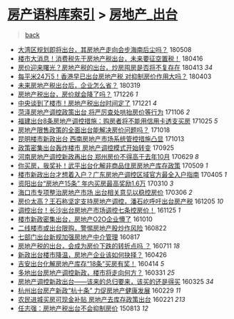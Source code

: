 [房产语料库索引](../../README.md)  > [房地产_出台](房地产_出台.md)
====
> [back](../README.md)

- [大湾区规划即将出台，其房地产走向会步海南后尘吗？](http://jkwz.applinzi.com/ittc/7100648259989275654.html#%E5%A4%A7%E6%B9%BE%E5%8C%BA%E8%A7%84%E5%88%92%E5%8D%B3%E5%B0%86%E5%87%BA%E5%8F%B0%EF%BC%8C%E5%85%B6%E6%88%BF%E5%9C%B0%E4%BA%A7%E8%B5%B0%E5%90%91%E4%BC%9A%E6%AD%A5%E6%B5%B7%E5%8D%97%E5%90%8E%E5%B0%98%E5%90%97%EF%BC%9F) 180508  
- [楼市大消息！消费税先于房地产税出台，未来要征空置税！](http://jkwz.applinzi.com/ittc/7092492338050106384.html#%E6%A5%BC%E5%B8%82%E5%A4%A7%E6%B6%88%E6%81%AF%EF%BC%81%E6%B6%88%E8%B4%B9%E7%A8%8E%E5%85%88%E4%BA%8E%E6%88%BF%E5%9C%B0%E4%BA%A7%E7%A8%8E%E5%87%BA%E5%8F%B0%EF%BC%8C%E6%9C%AA%E6%9D%A5%E8%A6%81%E5%BE%81%E7%A9%BA%E7%BD%AE%E7%A8%8E%EF%BC%81) 180416  
- [房价迎来曙光？房地产税的出台，炒房囤房是否将不复存在](http://jkwz.applinzi.com/ittc/7091511206974325777.html#%E6%88%BF%E4%BB%B7%E8%BF%8E%E6%9D%A5%E6%9B%99%E5%85%89%EF%BC%9F%E6%88%BF%E5%9C%B0%E4%BA%A7%E7%A8%8E%E7%9A%84%E5%87%BA%E5%8F%B0%EF%BC%8C%E7%82%92%E6%88%BF%E5%9B%A4%E6%88%BF%E6%98%AF%E5%90%A6%E5%B0%86%E4%B8%8D%E5%A4%8D%E5%AD%98%E5%9C%A8) 180413 *34* 
- [每平米24万5！香港早已出台房地产税 对抑制房价作用大吗？](http://jkwz.applinzi.com/ittc/7087779764083622929.html#%E6%AF%8F%E5%B9%B3%E7%B1%B324%E4%B8%875%EF%BC%81%E9%A6%99%E6%B8%AF%E6%97%A9%E5%B7%B2%E5%87%BA%E5%8F%B0%E6%88%BF%E5%9C%B0%E4%BA%A7%E7%A8%8E+%E5%AF%B9%E6%8A%91%E5%88%B6%E6%88%BF%E4%BB%B7%E4%BD%9C%E7%94%A8%E5%A4%A7%E5%90%97%EF%BC%9F) 180403  
- [未来房地产税出台后，企业怎么省？](http://jkwz.applinzi.com/ittc/7082122804457899015.html#%E6%9C%AA%E6%9D%A5%E6%88%BF%E5%9C%B0%E4%BA%A7%E7%A8%8E%E5%87%BA%E5%8F%B0%E5%90%8E%EF%BC%8C%E4%BC%81%E4%B8%9A%E6%80%8E%E4%B9%88%E7%9C%81%EF%BC%9F) 180319  
- [房地产税出台，房价就会降了吗？](http://jkwz.applinzi.com/ittc/7051405154413184017.html#%E6%88%BF%E5%9C%B0%E4%BA%A7%E7%A8%8E%E5%87%BA%E5%8F%B0%EF%BC%8C%E6%88%BF%E4%BB%B7%E5%B0%B1%E4%BC%9A%E9%99%8D%E4%BA%86%E5%90%97%EF%BC%9F) 171226 *1* 
- [中央谈到了楼市！房地产税出台时间定了](http://jkwz.applinzi.com/ittc/7049465267229312016.html#%E4%B8%AD%E5%A4%AE%E8%B0%88%E5%88%B0%E4%BA%86%E6%A5%BC%E5%B8%82%EF%BC%81%E6%88%BF%E5%9C%B0%E4%BA%A7%E7%A8%8E%E5%87%BA%E5%8F%B0%E6%97%B6%E9%97%B4%E5%AE%9A%E4%BA%86) 171221 *4* 
- [菏泽房地产调控政策出台 将严厉查处哄抬房价等行为](http://jkwz.applinzi.com/ittc/7032859712608011280.html#%E8%8F%8F%E6%B3%BD%E6%88%BF%E5%9C%B0%E4%BA%A7%E8%B0%83%E6%8E%A7%E6%94%BF%E7%AD%96%E5%87%BA%E5%8F%B0+%E5%B0%86%E4%B8%A5%E5%8E%89%E6%9F%A5%E5%A4%84%E5%93%84%E6%8A%AC%E6%88%BF%E4%BB%B7%E7%AD%89%E8%A1%8C%E4%B8%BA) 171106 *2* 
- [福建出台8条房地产调控措施：购房者将不能用信用卡透支买房](http://jkwz.applinzi.com/ittc/7028296350503011344.html#%E7%A6%8F%E5%BB%BA%E5%87%BA%E5%8F%B08%E6%9D%A1%E6%88%BF%E5%9C%B0%E4%BA%A7%E8%B0%83%E6%8E%A7%E6%8E%AA%E6%96%BD%EF%BC%9A%E8%B4%AD%E6%88%BF%E8%80%85%E5%B0%86%E4%B8%8D%E8%83%BD%E7%94%A8%E4%BF%A1%E7%94%A8%E5%8D%A1%E9%80%8F%E6%94%AF%E4%B9%B0%E6%88%BF) 171025 *5* 
- [房地产限售政策的全面出台能解决房价问题吗？](http://jkwz.applinzi.com/ittc/7025688398260601873.html#%E6%88%BF%E5%9C%B0%E4%BA%A7%E9%99%90%E5%94%AE%E6%94%BF%E7%AD%96%E7%9A%84%E5%85%A8%E9%9D%A2%E5%87%BA%E5%8F%B0%E8%83%BD%E8%A7%A3%E5%86%B3%E6%88%BF%E4%BB%B7%E9%97%AE%E9%A2%98%E5%90%97%EF%BC%9F) 171018  
- [昆明楼市新政出台 西南房地产市场系统管控措施凸显](http://jkwz.applinzi.com/ittc/7024008685834208272.html#%E6%98%86%E6%98%8E%E6%A5%BC%E5%B8%82%E6%96%B0%E6%94%BF%E5%87%BA%E5%8F%B0+%E8%A5%BF%E5%8D%97%E6%88%BF%E5%9C%B0%E4%BA%A7%E5%B8%82%E5%9C%BA%E7%B3%BB%E7%BB%9F%E7%AE%A1%E6%8E%A7%E6%8E%AA%E6%96%BD%E5%87%B8%E6%98%BE) 171013  
- [政策密集出台轰炸楼市 房地产调控模式开始转变](http://jkwz.applinzi.com/ittc/7017172601103975441.html#%E6%94%BF%E7%AD%96%E5%AF%86%E9%9B%86%E5%87%BA%E5%8F%B0%E8%BD%B0%E7%82%B8%E6%A5%BC%E5%B8%82+%E6%88%BF%E5%9C%B0%E4%BA%A7%E8%B0%83%E6%8E%A7%E6%A8%A1%E5%BC%8F%E5%BC%80%E5%A7%8B%E8%BD%AC%E5%8F%98) 170925  
- [河南房地产调控新政再出台 郑州房价不得高于去年10月](http://jkwz.applinzi.com/ittc/6984495177337930756.html#%E6%B2%B3%E5%8D%97%E6%88%BF%E5%9C%B0%E4%BA%A7%E8%B0%83%E6%8E%A7%E6%96%B0%E6%94%BF%E5%86%8D%E5%87%BA%E5%8F%B0+%E9%83%91%E5%B7%9E%E6%88%BF%E4%BB%B7%E4%B8%8D%E5%BE%97%E9%AB%98%E4%BA%8E%E5%8E%BB%E5%B9%B410%E6%9C%88) 170629 *8* 
- [你买房，我奖补！武平出台化解非商品住房房地产库存政策](http://jkwz.applinzi.com/ittc/6965607277645005829.html#%E4%BD%A0%E4%B9%B0%E6%88%BF%EF%BC%8C%E6%88%91%E5%A5%96%E8%A1%A5%EF%BC%81%E6%AD%A6%E5%B9%B3%E5%87%BA%E5%8F%B0%E5%8C%96%E8%A7%A3%E9%9D%9E%E5%95%86%E5%93%81%E4%BD%8F%E6%88%BF%E6%88%BF%E5%9C%B0%E4%BA%A7%E5%BA%93%E5%AD%98%E6%94%BF%E7%AD%96) 170509 *1* 
- [楼市新政出台才想着入户？广东房地产调控区域官方最全入户指南](http://jkwz.applinzi.com/ittc/6953098858707026949.html#%E6%A5%BC%E5%B8%82%E6%96%B0%E6%94%BF%E5%87%BA%E5%8F%B0%E6%89%8D%E6%83%B3%E7%9D%80%E5%85%A5%E6%88%B7%EF%BC%9F%E5%B9%BF%E4%B8%9C%E6%88%BF%E5%9C%B0%E4%BA%A7%E8%B0%83%E6%8E%A7%E5%8C%BA%E5%9F%9F%E5%AE%98%E6%96%B9%E6%9C%80%E5%85%A8%E5%85%A5%E6%88%B7%E6%8C%87%E5%8D%97) 170405 *1* 
- [资阳出台“房地产15条” 年内买房最高奖励1.6万](http://jkwz.applinzi.com/ittc/6943429732275323909.html#%E8%B5%84%E9%98%B3%E5%87%BA%E5%8F%B0%E2%80%9C%E6%88%BF%E5%9C%B0%E4%BA%A715%E6%9D%A1%E2%80%9D+%E5%B9%B4%E5%86%85%E4%B9%B0%E6%88%BF%E6%9C%80%E9%AB%98%E5%A5%96%E5%8A%B11.6%E4%B8%87) 170310 *3* 
- [海口市专项整治房地产市场 出台相关意见以稳控房价](http://jkwz.applinzi.com/ittc/6941629899717739525.html#%E6%B5%B7%E5%8F%A3%E5%B8%82%E4%B8%93%E9%A1%B9%E6%95%B4%E6%B2%BB%E6%88%BF%E5%9C%B0%E4%BA%A7%E5%B8%82%E5%9C%BA+%E5%87%BA%E5%8F%B0%E7%9B%B8%E5%85%B3%E6%84%8F%E8%A7%81%E4%BB%A5%E7%A8%B3%E6%8E%A7%E6%88%BF%E4%BB%B7) 170306 *2* 
- [房价太高？王石称坚定支持房地产调控，潘石屹呼吁出台房产税](http://jkwz.applinzi.com/ittc/6908240502402319365.html#%E6%88%BF%E4%BB%B7%E5%A4%AA%E9%AB%98%EF%BC%9F%E7%8E%8B%E7%9F%B3%E7%A7%B0%E5%9D%9A%E5%AE%9A%E6%94%AF%E6%8C%81%E6%88%BF%E5%9C%B0%E4%BA%A7%E8%B0%83%E6%8E%A7%EF%BC%8C%E6%BD%98%E7%9F%B3%E5%B1%B9%E5%91%BC%E5%90%81%E5%87%BA%E5%8F%B0%E6%88%BF%E4%BA%A7%E7%A8%8E) 161205 *10* 
- [调控出台！长沙出台房地产市场调控七条控房价！](http://jkwz.applinzi.com/ittc/6904375470644003844.html#%E8%B0%83%E6%8E%A7%E5%87%BA%E5%8F%B0%EF%BC%81%E9%95%BF%E6%B2%99%E5%87%BA%E5%8F%B0%E6%88%BF%E5%9C%B0%E4%BA%A7%E5%B8%82%E5%9C%BA%E8%B0%83%E6%8E%A7%E4%B8%83%E6%9D%A1%E6%8E%A7%E6%88%BF%E4%BB%B7%EF%BC%81) 161125 *1* 
- [楼市新政密集出台，房地产O2O企业懵了](http://jkwz.applinzi.com/ittc/6887409760780944388.html#%E6%A5%BC%E5%B8%82%E6%96%B0%E6%94%BF%E5%AF%86%E9%9B%86%E5%87%BA%E5%8F%B0%EF%BC%8C%E6%88%BF%E5%9C%B0%E4%BA%A7O2O%E4%BC%81%E4%B8%9A%E6%87%B5%E4%BA%86) 161010  
- [二线楼市或出台限购，警惕房地产股炒作风险](http://jkwz.applinzi.com/ittc/6869137086669652997.html#%E4%BA%8C%E7%BA%BF%E6%A5%BC%E5%B8%82%E6%88%96%E5%87%BA%E5%8F%B0%E9%99%90%E8%B4%AD%EF%BC%8C%E8%AD%A6%E6%83%95%E6%88%BF%E5%9C%B0%E4%BA%A7%E8%82%A1%E7%82%92%E4%BD%9C%E9%A3%8E%E9%99%A9) 160822  
- [七部门出台新规加强房地产中介管理](http://jkwz.applinzi.com/ittc/6867394790441878532.html#%E4%B8%83%E9%83%A8%E9%97%A8%E5%87%BA%E5%8F%B0%E6%96%B0%E8%A7%84%E5%8A%A0%E5%BC%BA%E6%88%BF%E5%9C%B0%E4%BA%A7%E4%B8%AD%E4%BB%8B%E7%AE%A1%E7%90%86) 160817  
- [房地产税的出台，会成为房价下跌的转折点吗 ？](http://jkwz.applinzi.com/ittc/6853710738446877701.html#%E6%88%BF%E5%9C%B0%E4%BA%A7%E7%A8%8E%E7%9A%84%E5%87%BA%E5%8F%B0%EF%BC%8C%E4%BC%9A%E6%88%90%E4%B8%BA%E6%88%BF%E4%BB%B7%E4%B8%8B%E8%B7%8C%E7%9A%84%E8%BD%AC%E6%8A%98%E7%82%B9%E5%90%97+%EF%BC%9F) 160711 *18* 
- [新政出台楼市降温，房地产企业该如何抉择？](http://jkwz.applinzi.com/ittc/6825353675882890244.html#%E6%96%B0%E6%94%BF%E5%87%BA%E5%8F%B0%E6%A5%BC%E5%B8%82%E9%99%8D%E6%B8%A9%EF%BC%8C%E6%88%BF%E5%9C%B0%E4%BA%A7%E4%BC%81%E4%B8%9A%E8%AF%A5%E5%A6%82%E4%BD%95%E6%8A%89%E6%8B%A9%EF%BC%9F) 160426  
- [吉安出台化解房地产库存“18条”买房有奖！](http://jkwz.applinzi.com/ittc/6820902506984899589.html#%E5%90%89%E5%AE%89%E5%87%BA%E5%8F%B0%E5%8C%96%E8%A7%A3%E6%88%BF%E5%9C%B0%E4%BA%A7%E5%BA%93%E5%AD%98%E2%80%9C18%E6%9D%A1%E2%80%9D%E4%B9%B0%E6%88%BF%E6%9C%89%E5%A5%96%EF%BC%81) 160414 *5* 
- [多地出台房地产调控新政，楼市将走向何方？](http://jkwz.applinzi.com/ittc/6815708087977509893.html#%E5%A4%9A%E5%9C%B0%E5%87%BA%E5%8F%B0%E6%88%BF%E5%9C%B0%E4%BA%A7%E8%B0%83%E6%8E%A7%E6%96%B0%E6%94%BF%EF%BC%8C%E6%A5%BC%E5%B8%82%E5%B0%86%E8%B5%B0%E5%90%91%E4%BD%95%E6%96%B9%EF%BC%9F) 160331 *25* 
- [房地产调控新政出台——该来的总归要来，该买的还是得买](http://jkwz.applinzi.com/ittc/6813483512950686724.html#%E6%88%BF%E5%9C%B0%E4%BA%A7%E8%B0%83%E6%8E%A7%E6%96%B0%E6%94%BF%E5%87%BA%E5%8F%B0%E2%80%94%E2%80%94%E8%AF%A5%E6%9D%A5%E7%9A%84%E6%80%BB%E5%BD%92%E8%A6%81%E6%9D%A5%EF%BC%8C%E8%AF%A5%E4%B9%B0%E7%9A%84%E8%BF%98%E6%98%AF%E5%BE%97%E4%B9%B0) 160325 *34* 
- [杭州出台房产新政“杭十条” 力促房地产健康发展](http://jkwz.applinzi.com/ittc/6804260842124084229.html#%E6%9D%AD%E5%B7%9E%E5%87%BA%E5%8F%B0%E6%88%BF%E4%BA%A7%E6%96%B0%E6%94%BF%E2%80%9C%E6%9D%AD%E5%8D%81%E6%9D%A1%E2%80%9D+%E5%8A%9B%E4%BF%83%E6%88%BF%E5%9C%B0%E4%BA%A7%E5%81%A5%E5%BA%B7%E5%8F%91%E5%B1%95) 160229 *11* 
- [农民进城买房可现金补贴 房地产去库存政策出台](http://jkwz.applinzi.com/ittc/6801213153115374596.html#%E5%86%9C%E6%B0%91%E8%BF%9B%E5%9F%8E%E4%B9%B0%E6%88%BF%E5%8F%AF%E7%8E%B0%E9%87%91%E8%A1%A5%E8%B4%B4+%E6%88%BF%E5%9C%B0%E4%BA%A7%E5%8E%BB%E5%BA%93%E5%AD%98%E6%94%BF%E7%AD%96%E5%87%BA%E5%8F%B0) 160221 *213* 
- [任志强：房地产税出台不会抑制房价](http://jkwz.applinzi.com/ittc/547650615704678209.html#%E4%BB%BB%E5%BF%97%E5%BC%BA%EF%BC%9A%E6%88%BF%E5%9C%B0%E4%BA%A7%E7%A8%8E%E5%87%BA%E5%8F%B0%E4%B8%8D%E4%BC%9A%E6%8A%91%E5%88%B6%E6%88%BF%E4%BB%B7) 150813 *12* 
